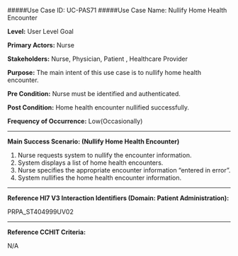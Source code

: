 #####Use Case ID: UC-PAS71
#####Use Case Name: Nullify Home Health Encounter

**Level:**                     User Level Goal

**Primary Actors:**            Nurse

**Stakeholders:**              Nurse, Physician, Patient , Healthcare Provider

**Purpose:**                   The main intent of this use case is to nullify home health encounter.

**Pre Condition:**             Nurse must be identified and authenticated.

**Post Condition:**            Home health encounter nullified successfully.

**Frequency of Occurrence:**   Low(Occasionally)
__________________________________________________________
**Main Success Scenario: (Nullify Home Health Encounter)**

1. Nurse requests system to nullify the encounter information.
2. System displays a list of home health encounters.
3. Nurse specifies the appropriate encounter information “entered in error”.
4. System nullifies the home health encounter information.

________________________________________________________________________
**Reference Hl7 V3 Interaction Identifiers (Domain: Patient Administration):**

PRPA_ST404999UV02
_______________________________________________________________
**Reference CCHIT Criteria:**

N/A
